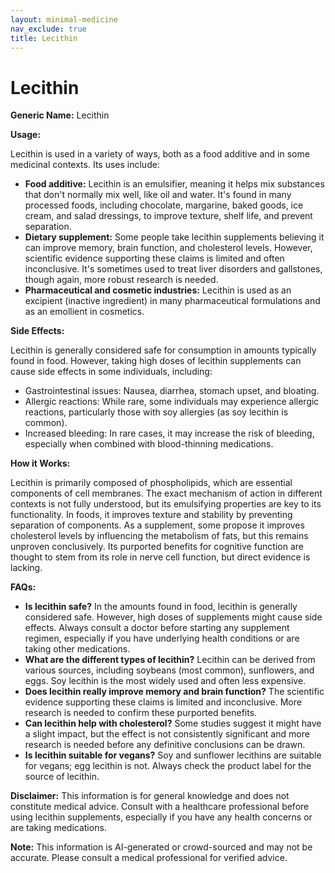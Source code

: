 ```yaml
---
layout: minimal-medicine
nav_exclude: true
title: Lecithin
---
```


# Lecithin

**Generic Name:** Lecithin

**Usage:**

Lecithin is used in a variety of ways, both as a food additive and in some medicinal contexts.  Its uses include:

* **Food additive:** Lecithin is an emulsifier, meaning it helps mix substances that don't normally mix well, like oil and water.  It's found in many processed foods, including chocolate, margarine, baked goods, ice cream, and salad dressings, to improve texture, shelf life, and prevent separation.
* **Dietary supplement:**  Some people take lecithin supplements believing it can improve memory, brain function, and cholesterol levels.  However, scientific evidence supporting these claims is limited and often inconclusive.  It's sometimes used to treat liver disorders and gallstones, though again, more robust research is needed.
* **Pharmaceutical and cosmetic industries:** Lecithin is used as an excipient (inactive ingredient) in many pharmaceutical formulations and as an emollient in cosmetics.

**Side Effects:**

Lecithin is generally considered safe for consumption in amounts typically found in food.  However, taking high doses of lecithin supplements can cause side effects in some individuals, including:

* Gastrointestinal issues: Nausea, diarrhea, stomach upset, and bloating.
* Allergic reactions: While rare, some individuals may experience allergic reactions, particularly those with soy allergies (as soy lecithin is common).
* Increased bleeding: In rare cases, it may increase the risk of bleeding, especially when combined with blood-thinning medications.

**How it Works:**

Lecithin is primarily composed of phospholipids, which are essential components of cell membranes.  The exact mechanism of action in different contexts is not fully understood, but its emulsifying properties are key to its functionality.  In foods, it improves texture and stability by preventing separation of components.  As a supplement, some propose it improves cholesterol levels by influencing the metabolism of fats, but this remains unproven conclusively.  Its purported benefits for cognitive function are thought to stem from its role in nerve cell function, but direct evidence is lacking.


**FAQs:**

* **Is lecithin safe?**  In the amounts found in food, lecithin is generally considered safe. However, high doses of supplements might cause side effects.  Always consult a doctor before starting any supplement regimen, especially if you have underlying health conditions or are taking other medications.
* **What are the different types of lecithin?** Lecithin can be derived from various sources, including soybeans (most common), sunflowers, and eggs.  Soy lecithin is the most widely used and often less expensive.
* **Does lecithin really improve memory and brain function?** The scientific evidence supporting these claims is limited and inconclusive. More research is needed to confirm these purported benefits.
* **Can lecithin help with cholesterol?** Some studies suggest it might have a slight impact, but the effect is not consistently significant and more research is needed before any definitive conclusions can be drawn.
* **Is lecithin suitable for vegans?**  Soy and sunflower lecithins are suitable for vegans; egg lecithin is not.  Always check the product label for the source of lecithin.


**Disclaimer:** This information is for general knowledge and does not constitute medical advice.  Consult with a healthcare professional before using lecithin supplements, especially if you have any health concerns or are taking medications.


**Note:** This information is AI-generated or crowd-sourced and may not be accurate. Please consult a medical professional for verified advice.